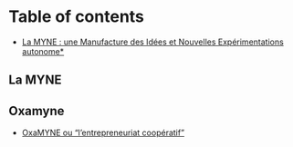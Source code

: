 # Table of contents

* [La MYNE : une Manufacture des Idées et Nouvelles Expérimentations autonome\*](README.md)

## La MYNE

## Oxamyne

* [OxaMYNE ou “l’entrepreneuriat coopératif”](oxamyne/oxamyne-ou-lentrepreneuriat-cooperatif.md)

